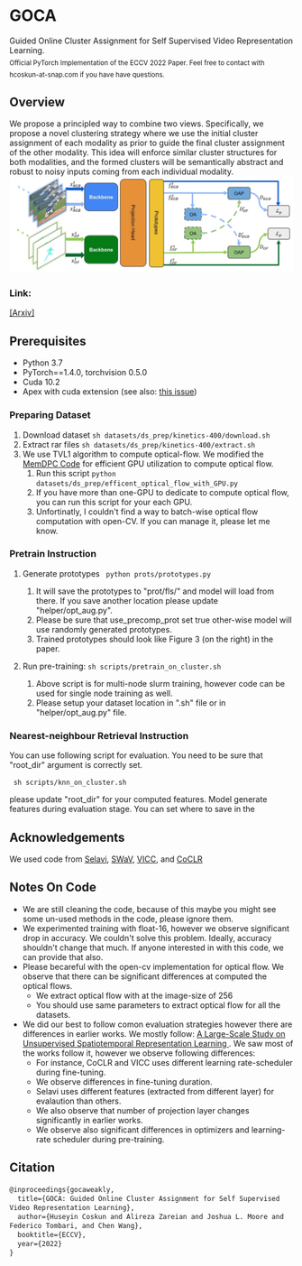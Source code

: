 # GOCA
Guided Online Cluster Assignment for Self Supervised Video Representation Learning. 
<br>
<sub>Official PyTorch Implementation of the ECCV 2022 Paper. Feel free to contact with hcoskun-at-snap.com if you have have questions.</sub>

## Overview
We propose a principled way to combine two views. Specifically, we propose a novel clustering strategy where we use the initial cluster
assignment of each modality as prior to guide the final cluster assignment of the
other modality. This idea will enforce similar cluster structures for both modalities, and the formed clusters will be semantically abstract and robust to noisy
inputs coming from each individual modality.
<img src="figs/architecture-1.jpg"  width="1584">
### Link: 

[[Arxiv]](https://arxiv.org/abs/2207.10158)

## Prerequisites
* Python 3.7
* PyTorch==1.4.0, torchvision 0.5.0
* Cuda 10.2
* Apex with cuda extension (see also: [this issue](https://github.com/facebookresearch/swav/issues/18#issuecomment-748123838))

### Preparing Dataset
1. Download dataset ```sh datasets/ds_prep/kinetics-400/download.sh```
2. Extract rar files ```sh datasets/ds_prep/kinetics-400/extract.sh```
3. We use TVL1 algorithm to compute optical-flow.  We modified the [MemDPC Code](https://github.com/TengdaHan/MemDPC/blob/master/process_data/src/extract_ff.py) for efficient GPU utilization to compute optical flow.
    1. Run this script `python datasets/ds_prep/efficent_optical_flow_with_GPU.py`
    2. If you have more than one-GPU to dedicate to compute optical flow, you can run this script for your each GPU.
    3. Unfortinatly, I couldn't find a way to batch-wise optical flow computation with open-CV. If you can manage it, please let me know.
  
### Pretrain Instruction

1. Generate prototypes 
` python prots/prototypes.py`
    1. It will save the prototypes to "prot/fls/" and model will load from there. If you save another location please update "helper/opt_aug.py".
    2. Please be sure that use_precomp_prot set true other-wise model will use randomly generated prototypes.
    3. Trained prototypes should look like Figure 3 (on the right) in the paper. 

2. Run pre-training: `sh scripts/pretrain_on_cluster.sh`
    1. Above script is for multi-node slurm training, however code can be used for single node training as well.
    2. Please setup your dataset location in ".sh" file or in "helper/opt_aug.py" file.


### Nearest-neighbour Retrieval Instruction

You can use following script for evaluation. You need to be sure that "root_dir" argument is correctly set.
```
 sh scripts/knn_on_cluster.sh
```
please update "root_dir" for your computed features. Model generate features during evaluation stage. You can set where to save in the 

## Acknowledgements
We used code from [Selavi](https://github.com/facebookresearch/selavi), [SWaV](https://github.com/facebookresearch/swav), [VICC](https://github.com/martinetoering/ViCC), and [CoCLR](https://github.com/TengdaHan/CoCLR)

## Notes On Code
 * We are still cleaning the code, because of this maybe you might see some un-used methods in the code, please ignore them. 
 * We experimented training with float-16, however we observe significant drop in accuracy. We couldn't solve this problem. Ideally, accuracy shouldn't change that much. If anyone interested in with this code, we can provide that also. 
 * Please becareful with the open-cv implementation for optical flow. We observe that there can be significant differences at computed the optical flows.
   * We extract optical flow with at the image-size of 256
   * You should use same parameters to extract optical flow for all the datasets.
 * We did our best to follow comon evaluation strategies however there are differences in earlier works. We mostly follow: [A Large-Scale Study on Unsupervised Spatiotemporal Representation Learning
](https://arxiv.org/abs/2104.14558). We saw most of the works follow it, however we observe following differences: 
    * For instance, CoCLR and VICC uses different learning rate-scheduler during fine-tuning.
    * We observe differences in fine-tuning duration. 
    * Selavi uses different features (extracted from different layer) for evalaution than others. 
    * We also observe that number of projection layer changes significantly in earlier works.  
    * We observe also significant differences in optimizers and learning-rate scheduler during pre-training. 
## Citation
```
@inproceedings{gocaweakly,
  title={GOCA: Guided Online Cluster Assignment for Self Supervised Video Representation Learning},
  author={Huseyin Coskun and Alireza Zareian and Joshua L. Moore and Federico Tombari, and Chen Wang},
  booktitle={ECCV},
  year={2022}
}
```
